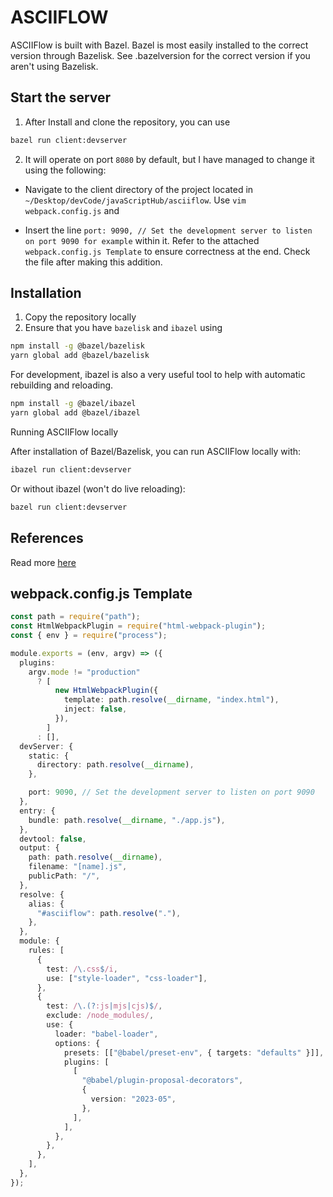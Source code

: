 # ASCIIFLOW

ASCIIFlow is built with Bazel. Bazel is most easily installed to the correct
version through Bazelisk. See .bazelversion for the correct version if you
aren't using Bazelisk.

## Start the server

1. After Install and clone the repository, you can use

```sh
bazel run client:devserver
```

2. It will operate on port `8080` by default, but I have managed to change it
   using the following:

- Navigate to the client directory of the project located in
  `~/Desktop/devCode/javaScriptHub/asciiflow`. Use `vim webpack.config.js` and

- Insert the line `port: 9090, // Set the development server to listen on port 9090 for example` within it. Refer to the attached `webpack.config.js Template`
  to ensure correctness at the end. Check the file after making this addition.

## Installation

1. Copy the repository locally
2. Ensure that you have `bazelisk` and `ibazel` using

```sh
npm install -g @bazel/bazelisk
yarn global add @bazel/bazelisk
```

For development, ibazel is also a very useful tool to help with automatic rebuilding and reloading.

```sh
npm install -g @bazel/ibazel
yarn global add @bazel/ibazel
```

Running ASCIIFlow locally

After installation of Bazel/Bazelisk, you can run ASCIIFlow locally with:

```sh
ibazel run client:devserver
```

Or without ibazel (won't do live reloading):

```sh
bazel run client:devserver
```

## References

Read more [here](https://github.com/lewish/asciiflow)

## webpack.config.js Template

```ts
const path = require("path");
const HtmlWebpackPlugin = require("html-webpack-plugin");
const { env } = require("process");

module.exports = (env, argv) => ({
  plugins:
    argv.mode != "production"
      ? [
          new HtmlWebpackPlugin({
            template: path.resolve(__dirname, "index.html"),
            inject: false,
          }),
        ]
      : [],
  devServer: {
    static: {
      directory: path.resolve(__dirname),
    },

    port: 9090, // Set the development server to listen on port 9090
  },
  entry: {
    bundle: path.resolve(__dirname, "./app.js"),
  },
  devtool: false,
  output: {
    path: path.resolve(__dirname),
    filename: "[name].js",
    publicPath: "/",
  },
  resolve: {
    alias: {
      "#asciiflow": path.resolve("."),
    },
  },
  module: {
    rules: [
      {
        test: /\.css$/i,
        use: ["style-loader", "css-loader"],
      },
      {
        test: /\.(?:js|mjs|cjs)$/,
        exclude: /node_modules/,
        use: {
          loader: "babel-loader",
          options: {
            presets: [["@babel/preset-env", { targets: "defaults" }]],
            plugins: [
              [
                "@babel/plugin-proposal-decorators",
                {
                  version: "2023-05",
                },
              ],
            ],
          },
        },
      },
    ],
  },
});
```
